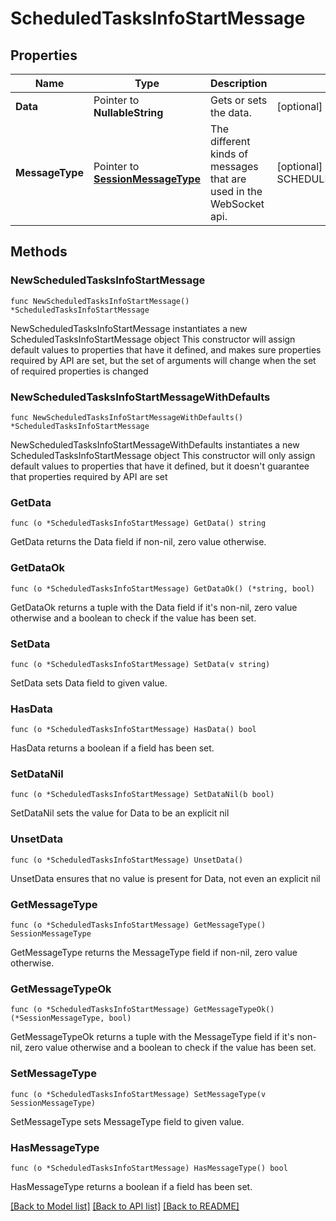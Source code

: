 # ScheduledTasksInfoStartMessage

## Properties

Name | Type | Description | Notes
------------ | ------------- | ------------- | -------------
**Data** | Pointer to **NullableString** | Gets or sets the data. | [optional] 
**MessageType** | Pointer to [**SessionMessageType**](SessionMessageType.md) | The different kinds of messages that are used in the WebSocket api. | [optional] [readonly] [default to SCHEDULED_TASKS_INFO_START]

## Methods

### NewScheduledTasksInfoStartMessage

`func NewScheduledTasksInfoStartMessage() *ScheduledTasksInfoStartMessage`

NewScheduledTasksInfoStartMessage instantiates a new ScheduledTasksInfoStartMessage object
This constructor will assign default values to properties that have it defined,
and makes sure properties required by API are set, but the set of arguments
will change when the set of required properties is changed

### NewScheduledTasksInfoStartMessageWithDefaults

`func NewScheduledTasksInfoStartMessageWithDefaults() *ScheduledTasksInfoStartMessage`

NewScheduledTasksInfoStartMessageWithDefaults instantiates a new ScheduledTasksInfoStartMessage object
This constructor will only assign default values to properties that have it defined,
but it doesn't guarantee that properties required by API are set

### GetData

`func (o *ScheduledTasksInfoStartMessage) GetData() string`

GetData returns the Data field if non-nil, zero value otherwise.

### GetDataOk

`func (o *ScheduledTasksInfoStartMessage) GetDataOk() (*string, bool)`

GetDataOk returns a tuple with the Data field if it's non-nil, zero value otherwise
and a boolean to check if the value has been set.

### SetData

`func (o *ScheduledTasksInfoStartMessage) SetData(v string)`

SetData sets Data field to given value.

### HasData

`func (o *ScheduledTasksInfoStartMessage) HasData() bool`

HasData returns a boolean if a field has been set.

### SetDataNil

`func (o *ScheduledTasksInfoStartMessage) SetDataNil(b bool)`

 SetDataNil sets the value for Data to be an explicit nil

### UnsetData
`func (o *ScheduledTasksInfoStartMessage) UnsetData()`

UnsetData ensures that no value is present for Data, not even an explicit nil
### GetMessageType

`func (o *ScheduledTasksInfoStartMessage) GetMessageType() SessionMessageType`

GetMessageType returns the MessageType field if non-nil, zero value otherwise.

### GetMessageTypeOk

`func (o *ScheduledTasksInfoStartMessage) GetMessageTypeOk() (*SessionMessageType, bool)`

GetMessageTypeOk returns a tuple with the MessageType field if it's non-nil, zero value otherwise
and a boolean to check if the value has been set.

### SetMessageType

`func (o *ScheduledTasksInfoStartMessage) SetMessageType(v SessionMessageType)`

SetMessageType sets MessageType field to given value.

### HasMessageType

`func (o *ScheduledTasksInfoStartMessage) HasMessageType() bool`

HasMessageType returns a boolean if a field has been set.


[[Back to Model list]](../README.md#documentation-for-models) [[Back to API list]](../README.md#documentation-for-api-endpoints) [[Back to README]](../README.md)



